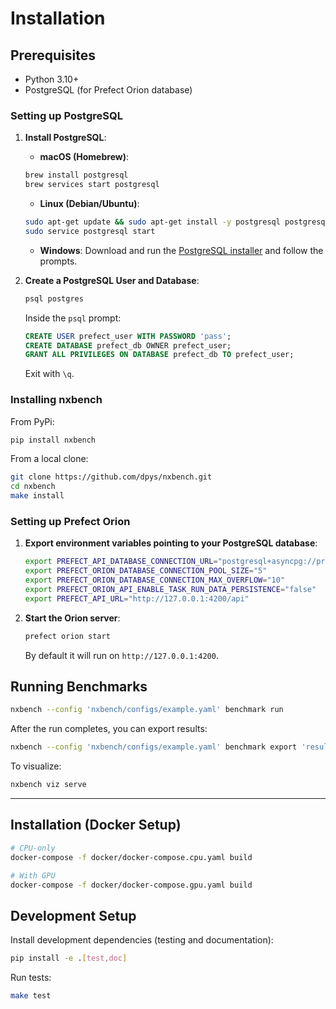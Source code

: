 # Installation

## Prerequisites

- Python 3.10+
- PostgreSQL (for Prefect Orion database)

### Setting up PostgreSQL

1. **Install PostgreSQL**:

   - **macOS (Homebrew)**:

   ```bash
   brew install postgresql
   brew services start postgresql
   ```

   - **Linux (Debian/Ubuntu)**:

   ```bash
   sudo apt-get update && sudo apt-get install -y postgresql postgresql-contrib
   sudo service postgresql start
   ```

   - **Windows**:
   Download and run the [PostgreSQL installer](https://www.postgresql.org/download/windows/) and follow the prompts.

2. **Create a PostgreSQL User and Database**:

   ```bash
   psql postgres
   ```

   Inside the `psql` prompt:

   ```sql
   CREATE USER prefect_user WITH PASSWORD 'pass';
   CREATE DATABASE prefect_db OWNER prefect_user;
   GRANT ALL PRIVILEGES ON DATABASE prefect_db TO prefect_user;
   ```

   Exit with `\q`.

### Installing nxbench

From PyPi:

```bash
pip install nxbench
```

From a local clone:

```bash
git clone https://github.com/dpys/nxbench.git
cd nxbench
make install
```

### Setting up Prefect Orion

1. **Export environment variables pointing to your PostgreSQL database**:

   ```bash
   export PREFECT_API_DATABASE_CONNECTION_URL="postgresql+asyncpg://prefect_user:pass@localhost:5432/prefect_db"
   export PREFECT_ORION_DATABASE_CONNECTION_POOL_SIZE="5"
   export PREFECT_ORION_DATABASE_CONNECTION_MAX_OVERFLOW="10"
   export PREFECT_ORION_API_ENABLE_TASK_RUN_DATA_PERSISTENCE="false"
   export PREFECT_API_URL="http://127.0.0.1:4200/api"
   ```

2. **Start the Orion server**:

   ```bash
   prefect orion start
   ```

   By default it will run on `http://127.0.0.1:4200`.

## Running Benchmarks

```bash
nxbench --config 'nxbench/configs/example.yaml' benchmark run
```

After the run completes, you can export results:

```bash
nxbench --config 'nxbench/configs/example.yaml' benchmark export 'results/<run_file>.json' --output-format csv --output-file 'results/results.csv'
```

To visualize:

```bash
nxbench viz serve
```

---

## Installation (Docker Setup)

```bash
# CPU-only
docker-compose -f docker/docker-compose.cpu.yaml build

# With GPU
docker-compose -f docker/docker-compose.gpu.yaml build
```

## Development Setup

Install development dependencies (testing and documentation):

```bash
pip install -e .[test,doc]
```

Run tests:

```bash
make test
```
